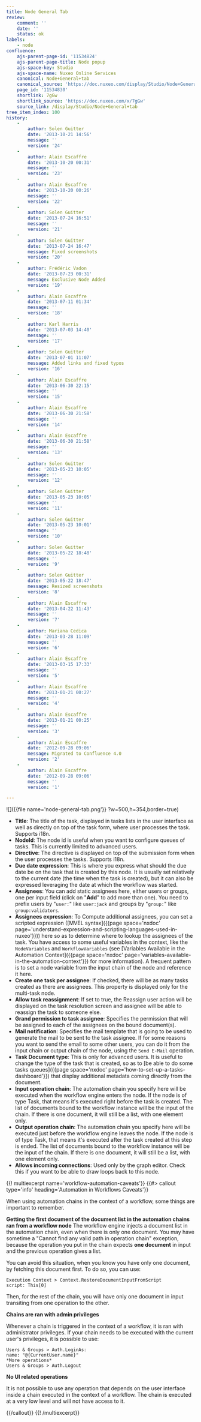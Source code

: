 ```yaml
---
title: Node General Tab
review:
    comment: ''
    date: ''
    status: ok
labels:
    - node
confluence:
    ajs-parent-page-id: '11534824'
    ajs-parent-page-title: Node popup
    ajs-space-key: Studio
    ajs-space-name: Nuxeo Online Services
    canonical: Node+General+tab
    canonical_source: 'https://doc.nuxeo.com/display/Studio/Node+General+tab'
    page_id: '11534830'
    shortlink: 7gGw
    shortlink_source: 'https://doc.nuxeo.com/x/7gGw'
    source_link: /display/Studio/Node+General+tab
tree_item_index: 100
history:
    -
        author: Solen Guitter
        date: '2013-10-21 14:56'
        message: ''
        version: '24'
    -
        author: Alain Escaffre
        date: '2013-10-20 00:31'
        message: ''
        version: '23'
    -
        author: Alain Escaffre
        date: '2013-10-20 00:26'
        message: ''
        version: '22'
    -
        author: Solen Guitter
        date: '2013-07-24 16:51'
        message: ''
        version: '21'
    -
        author: Solen Guitter
        date: '2013-07-24 16:47'
        message: Fixed screenshots
        version: '20'
    -
        author: Frédéric Vadon
        date: '2013-07-23 00:31'
        message: Exclusive Node Added
        version: '19'
    -
        author: Alain Escaffre
        date: '2013-07-11 01:34'
        message: ''
        version: '18'
    -
        author: Karl Harris
        date: '2013-07-03 14:40'
        message: ''
        version: '17'
    -
        author: Solen Guitter
        date: '2013-07-01 11:07'
        message: Added links and fixed typos
        version: '16'
    -
        author: Alain Escaffre
        date: '2013-06-30 22:15'
        message: ''
        version: '15'
    -
        author: Alain Escaffre
        date: '2013-06-30 21:58'
        message: ''
        version: '14'
    -
        author: Alain Escaffre
        date: '2013-06-30 21:58'
        message: ''
        version: '13'
    -
        author: Solen Guitter
        date: '2013-05-23 10:05'
        message: ''
        version: '12'
    -
        author: Solen Guitter
        date: '2013-05-23 10:05'
        message: ''
        version: '11'
    -
        author: Solen Guitter
        date: '2013-05-23 10:01'
        message: ''
        version: '10'
    -
        author: Solen Guitter
        date: '2013-05-22 18:48'
        message: ''
        version: '9'
    -
        author: Solen Guitter
        date: '2013-05-22 18:47'
        message: Resized screenshots
        version: '8'
    -
        author: Alain Escaffre
        date: '2013-04-22 11:43'
        message: ''
        version: '7'
    -
        author: Mariana Cedica
        date: '2013-03-28 11:09'
        message: ''
        version: '6'
    -
        author: Alain Escaffre
        date: '2013-03-15 17:33'
        message: ''
        version: '5'
    -
        author: Alain Escaffre
        date: '2013-01-21 00:27'
        message: ''
        version: '4'
    -
        author: Alain Escaffre
        date: '2013-01-21 00:25'
        message: ''
        version: '3'
    -
        author: Alain Escaffre
        date: '2012-09-28 09:06'
        message: Migrated to Confluence 4.0
        version: '2'
    -
        author: Alain Escaffre
        date: '2012-09-28 09:06'
        message: ''
        version: '1'

---
```

![]({{file name='node-general-tab.png'}} ?w=500,h=354,border=true)

*   **Title**: The title of the task, displayed in tasks lists in the user interface as well as directly on top of the task form, where user processes the task. Supports i18n.
*   **NodeId**: The node id is useful when you want to configure queues of tasks. This is currently limited to advanced users.
*   **Directive**: The directive is displayed on top of the submission form when the user processes the tasks. Supports i18n.
*   **Due date expression**: This is where you express what should the due date be on the task that is created by this node. It is usually set relatively to the current date (the time when the task is created), but it can also be expressed leveraging the date at which the workflow was started.
*   **Assignees**: You can add static assignees here, either users or groups, one per input field (click on "**Add**" to add more than one). You need to prefix users by "`user:`" like `user:jack` and groups by "`group:`" like `group:validators`.
*   **Assignees expression**: To Compute additional assignees, you can set a scripted expression ([MVEL syntax]({{page space='nxdoc' page='understand-expression-and-scripting-languages-used-in-nuxeo'}})) here so as to determine where to lookup the assignees of the task. You have access to some useful variables in the context, like the `NodeVariables` and `WorkflowVariables` (see [Variables Available in the Automation Context]({{page space='nxdoc' page='variables-available-in-the-automation-context'}}) for more information). A frequent pattern is to set a node variable from the input chain of the node and reference it here.
*   **Create one task per assignee**: If checked, there will be as many tasks created as there are assignees. This property is displayed only for the multi-task node.
*   **Allow task reassignment**: If set to true, the Reassign user action will be displayed on the task resolution screen and assignee will be able to reassign the task to someone else.
*   **Grand permission to task assignee**: Specifies the permission that will be assigned to each of the assignees on the bound document(s).
*   **Mail notification**: Specifies the mail template that is going to be used to generate the mail to be sent to the task assignee. If for some reasons you want to send the email to some other users, you can do it from the input chain or output chain of the node, using the `Send E-Mail` operation.
*   **Task Document type**: This is only for advanced users. It is useful to change the type of the task that is created, so as to [be able to do some tasks queues]({{page space='nxdoc' page='how-to-set-up-a-tasks-dashboard'}}) that display additional metadata coming directly from the document.
*   **Input operation chain**: The automation chain you specify here will be executed when the workflow engine enters the node. If the node is of type Task, that means it's executed right before the task is created. The list of documents bound to the workflow instance will be the input of the chain. If there is one document, it will still be a list, with one element only.
*   **Output operation chain**: The automation chain you specify here will be executed just before the workflow engine leaves the node. If the node is of type Task, that means it's executed after the task created at this step is ended. The list of documents bound to the workflow instance will be the input of the chain. If there is one document, it will still be a list, with one element only.
*   **Allows incoming connections**: Used only by the graph editor. Check this if you want to be able to draw loops back to this node.

{{! multiexcerpt name='workflow-automation-caveats'}}
{{#> callout type='info' heading='Automation in Workflows Caveats'}}

When using automation chains in the context of a workflow, some things are important to remember.

**Getting the first document of the document list in the automation chains ran from a workflow node**
The workflow engine injects a document list in the automation chain, even when there is only one document. You may have sometime a "Cannot find any valid path in operation chain" exception, because the operation you put in the chain expects **one document** in input and the previous operation gives a list.

You can avoid this situation, when you know you have only one document, by fetching this document first. To do so, you can use:

```
Execution Context > Context.RestoreDocumentInputFromScript
script: This[0]
```

Then, for the rest of the chain, you will have only one document in input transiting from one operation to the other.

**Chains are ran with admin privileges**

Whenever a chain is triggered in the context of a workflow, it is ran with administrator privileges. If your chain needs to be executed with the current user's privileges, it is possible to use:

```
Users & Groups > Auth.LoginAs:
name: "@{CurrentUser.name}"
*More operations*
Users & Groups > Auth.Logout
```

**No UI related operations**

It is not possible to use any operation that depends on the user interface inside a chain executed in the context of a workflow. The chain is executed at a very low level and will not have access to it.

{{/callout}}
{{! /multiexcerpt}}
